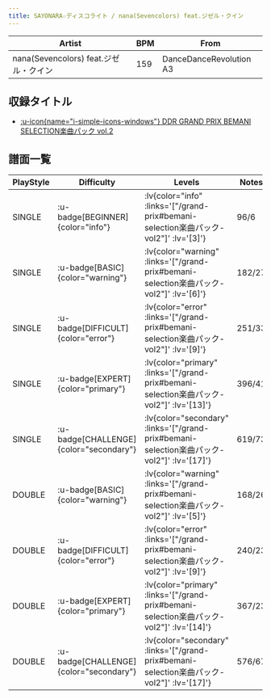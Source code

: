 ```yaml
---
title: SAYONARA☆ディスコライト / nana(Sevencolors) feat.ジゼル・クイン
---
```


|Artist|BPM|From|
|------|---|----|
|nana(Sevencolors) feat.ジゼル・クイン|159|DanceDanceRevolution A3|

## 収録タイトル

- [ :u-icon{name="i-simple-icons-windows"} DDR GRAND PRIX BEMANI SELECTION楽曲パック vol.2](/grand-prix#bemani-selection楽曲パック-vol2)

## 譜面一覧

|PlayStyle|Difficulty|Levels|Notes|Movie|
|---------|----------|------|-----|-----|
|SINGLE| :u-badge[BEGINNER]{color="info"} | :lv{color="info" :links='["/grand-prix#bemani-selection楽曲パック-vol2"]' :lv='[3]'} |96/6||
|SINGLE| :u-badge[BASIC]{color="warning"} | :lv{color="warning" :links='["/grand-prix#bemani-selection楽曲パック-vol2"]' :lv='[6]'} |182/27||
|SINGLE| :u-badge[DIFFICULT]{color="error"} | :lv{color="error" :links='["/grand-prix#bemani-selection楽曲パック-vol2"]' :lv='[9]'} |251/33||
|SINGLE| :u-badge[EXPERT]{color="primary"} | :lv{color="primary" :links='["/grand-prix#bemani-selection楽曲パック-vol2"]' :lv='[13]'} |396/41||
|SINGLE| :u-badge[CHALLENGE]{color="secondary"} | :lv{color="secondary" :links='["/grand-prix#bemani-selection楽曲パック-vol2"]' :lv='[17]'} |619/73||
|DOUBLE| :u-badge[BASIC]{color="warning"} | :lv{color="warning" :links='["/grand-prix#bemani-selection楽曲パック-vol2"]' :lv='[5]'} |168/26||
|DOUBLE| :u-badge[DIFFICULT]{color="error"} | :lv{color="error" :links='["/grand-prix#bemani-selection楽曲パック-vol2"]' :lv='[9]'} |240/23||
|DOUBLE| :u-badge[EXPERT]{color="primary"} | :lv{color="primary" :links='["/grand-prix#bemani-selection楽曲パック-vol2"]' :lv='[14]'} |367/23||
|DOUBLE| :u-badge[CHALLENGE]{color="secondary"} | :lv{color="secondary" :links='["/grand-prix#bemani-selection楽曲パック-vol2"]' :lv='[17]'} |576/67||
